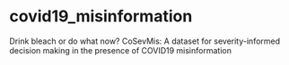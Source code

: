 # covid19_misinformation
Drink bleach or do what now? CoSevMis: A dataset for severity-informed decision making in the presence of COVID19 misinformation
